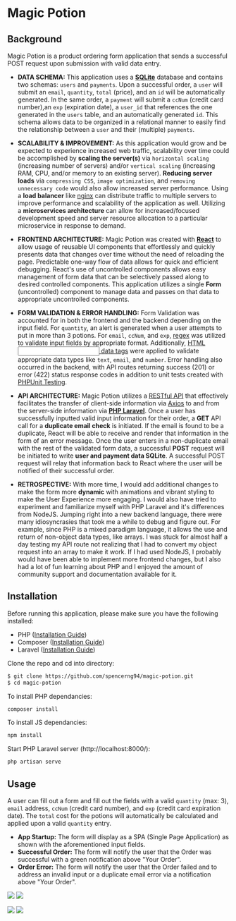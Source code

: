 # Magic Potion 

## Background

Magic Potion is a product ordering form application that sends a successful POST request upon submission with valid data entry. 

* **DATA SCHEMA:** This application uses a [**SQLite**](https://www.sqlite.org/index.html "SQLite") database and contains two schemas: `users` and `payments`. Upon a successful order, a `user` will submit an `email`, `quantity`, `total` (price), and an `id` will be automatically generated. In the same order, a `payment` will submit a `ccNum` (credit card number),an `exp` (expiration date), a `user_id` that references the one generated in the `users` table, and an automatically generated `id`. This schema allows data to be organized in a relational manner to easily find the relationship between a `user` and their (multiple) `payments`.

* **SCALABILITY & IMPROVEMENT:** As this application would grow and be expected to experience increased web traffic, scalability over time could be accomplished by **scaling the server(s)** via `horizontal scaling` (increasing number of servers) and/or `vertical scaling` (increasing RAM, CPU, and/or memory to an existing server). **Reducing server loads** via `compressing CSS`, `image optimization`, and `removing unnecessary code` would also allow increased server performance. Using a **load balancer** like [nginx](http://nginx.org/en/docs/http/load_balancing.html#:~:text=It%20is%20possible%20to%20use,of%20web%20applications%20with%20nginx. "nginx") can distribute traffic to multiple servers to improve performance and scalability of the application as well. Utilizing a **microservices architecture** can allow for increased/focused development speed and server resource allocation to a particular microservice in response to demand. 

* **FRONTEND ARCHITECTURE:** Magic Potion was created with [**React**](https://reactjs.org/docs/getting-started.html "React") to allow usage of reusable UI components that effortlessly and quickly presents data that changes over time without the need of reloading the page. Predictable one-way flow of data allows for quick and efficient debugging. React's use of uncontrolled components allows easy management of form data that can be selectively passed along to desired controlled components. This application utilizes a single **Form** (uncontrolled) component to manage data and passes on that data to appropriate uncontrolled components. 

* **FORM VALIDATION & ERROR HANDLING:** Form Validation was accounted for in both the frontend and the backend depending on the input field. For `quantity`, an alert is generated when a user attempts to put in more than 3 potions. For `email`, `ccNum`, and `exp`, [regex](https://www.regular-expressions.info/ "Regular-Expressions Info") was utilized to validate input fields by appropriate format. Additionally, [HTML <input> data tags](https://www.w3schools.com/tags/tag_input.asp "HTML <input> tag") were applied to validate appropriate data types like `text`, `email`, and `number`. Error handling also occurred in the backend, with API routes returning success (201) or error (422) status response codes in addition to unit tests created with [PHPUnit Testing](https://phpunit.de/ "PHPUnit"). 

* **API ARCHITECTURE:** Magic Potion utilizes a [RESTful API](https://restfulapi.net/ "REST API") that effectively facilitates the transfer of client-side information via [Axios](https://www.axios.com/ "Axios") to and from the server-side information via [**PHP Laravel**](https://laravel.com/ "PHP Laravel"). Once a user has successfully inputted valid input information for their order, a **GET** API call for a **duplicate email check** is initiated. If the email is found to be a duplicate, React will be able to receive and render that information in the form of an error message. Once the user enters in a non-duplicate email with the rest of the validated form data, a successful **POST** request will be initiated to write **user and payment data SQLite**. A successful POST request will relay that information back to React where the user will be notified of their successful order.

* **RETROSPECTIVE:** With more time, I would add additional changes to make the form more **dynamic** with animations and vibrant styling to make the User Experience more engaging. I would also have tried to experiment and familiarize myself with PHP Laravel and it's differences from NodeJS. Jumping right into a new backend language, there were many idiosyncrasies that took me a while to debug and figure out. For example, since PHP is a mixed paradigm language, it allows the use and return of non-object data types, like arrays. I was stuck for almost half a day testing my API route not realizing that I had to convert my object request into an array to make it work. If I had used NodeJS, I probably would have been able to implement more frontend changes, but I also had a lot of fun learning about PHP and I enjoyed the amount of community support and documentation available for it.

## Installation

Before running this application, please make sure you have the following installed:

- PHP ([Installation Guide](https://www.php.net/manual/en/install.php))
- Composer ([Installation Guide](https://getcomposer.org/doc/00-intro.md))
- Laravel ([Installation Guide](https://laravel.com/docs/5.8))

Clone the repo and cd into directory:

```bash
$ git clone https://github.com/spencerng94/magic-potion.git
$ cd magic-potion
```

To install PHP dependancies:

```bash
composer install
```

To install JS dependancies:
```bash
npm install
```

Start PHP Laravel server (http://localhost:8000/):
```bash
php artisan serve
```

## Usage 

A user can fill out a form and fill out the fields with a valid `quantity` (max: 3), `email` address, `ccNum` (credit card number), and `exp` (credit card expiration date). The `total` cost for the potions will automatically be calculated and applied upon a valid `quantity` entry.

- **App Startup:** The form will display as a SPA (Single Page Application) as shown with the aforementioned input fields. 
- **Successful Order:** The form will notify the user that the Order was successful with a green notification above "Your Order".
- **Order Error:** The form will notify the user that the Order failed and to address an invalid input or a duplicate email error via a notification above "Your Order".

<p float="left">
 <img src="https://magic-potion-bucket.s3-us-west-1.amazonaws.com/Untouched.png"/>
 <img src="https://magic-potion-bucket.s3-us-west-1.amazonaws.com/Success.png"/>
</p>

<p float="left">
 <img src="https://magic-potion-bucket.s3-us-west-1.amazonaws.com/Errors.png"/>
 <img src="https://magic-potion-bucket.s3-us-west-1.amazonaws.com/Duplicates.png"/>
</p>